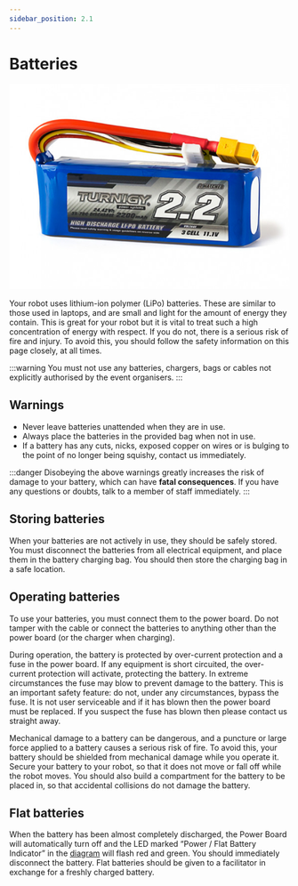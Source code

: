 ```yaml
---
sidebar_position: 2.1
---
```


# Batteries

![LiPo Battery](../assets/img/kit/battery.jpg)

Your robot uses lithium-ion polymer (LiPo) batteries.
These are similar to those used in laptops, and are small and light for
the amount of energy they contain. This is great for your robot but it
is vital to treat such a high concentration of energy with respect. If
you do not, there is a serious risk of fire and injury. To avoid this,
you should follow the safety information on this page closely, at all
times.

:::warning
You must not use any batteries, chargers, bags or cables not explicitly authorised by the event organisers.
:::

## Warnings

-   Never leave batteries unattended when they are in use.
-   Always place the batteries in the provided bag when not in use.
-   If a battery has any cuts, nicks, exposed copper on wires or is
    bulging to the point of no longer being squishy, contact us
    immediately.

:::danger
Disobeying the above warnings greatly increases the risk of damage to your battery, which can have **fatal consequences**. If you have any questions or doubts, talk to a member of staff immediately.
:::

## Storing batteries

When your batteries are not actively in use, they should be safely
stored. You must disconnect the batteries from all electrical equipment,
and place them in the battery charging bag. You should then store the
charging bag in a safe location.

## Operating batteries

To use your batteries, you must connect them to the power board. Do not
tamper with the cable or connect the batteries to anything other than
the power board (or the charger when charging).

During operation, the battery is protected by over-current protection
and a fuse in the power board. If any equipment is short circuited, the
over-current protection will activate, protecting the battery. In
extreme circumstances the fuse may blow to prevent damage to the
battery. This is an important safety feature: do not, under any
circumstances, bypass the fuse. It is not user serviceable and if it has
blown then the power board must be replaced. If you suspect the fuse has
blown then please contact us straight away.

Mechanical damage to a battery can be dangerous, and a puncture or large
force applied to a battery causes a serious risk of fire. To avoid this,
your battery should be shielded from mechanical damage while you operate
it. Secure your battery to your robot, so that it does not move or fall
off while the robot moves. You should also build a compartment for the
battery to be placed in, so that accidental collisions do not damage the
battery.

## Flat batteries

When the battery has been almost completely discharged, the Power Board
will automatically turn off and the LED marked “Power / Flat Battery
Indicator” in the [diagram](./power-board) will
flash red and green. You should immediately disconnect the battery. Flat
batteries should be given to a facilitator in exchange for a freshly charged
battery.

